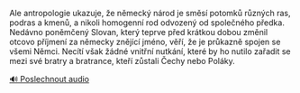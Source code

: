 
Ale antropologie ukazuje, že německý národ je směsí potomků různých ras, podras a kmenů, a nikoli homogenní rod odvozený od společného předka. Nedávno poněmčený Slovan, který teprve před krátkou dobou změnil otcovo příjmení za německy znějící jméno, věří, že je průkazně spojen se všemi Němci. Necítí však žádné vnitřní nutkání, které by ho nutilo zařadit se mezi své bratry a bratrance, kteří zůstali Čechy nebo Poláky.

[🔊 Poslechnout audio](/data/7-paragraphs/audio/chapter_37/para_007-Ale-antropologie-ukazuje-e-nmeck-nrod-je-sms.mp3)
